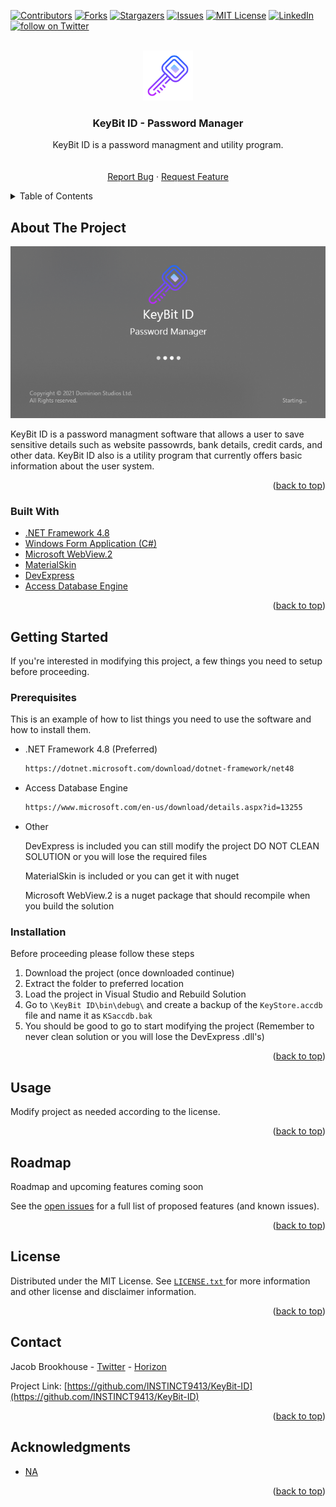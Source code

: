 <div id="top"></div>
<!--
*** Thanks for checking out the Best-README-Template. If you have a suggestion
*** that would make this better, please fork the repo and create a pull request
*** or simply open an issue with the tag "enhancement".
*** Don't forget to give the project a star!
*** Thanks again! Now go create something AMAZING! :D
-->



<!-- PROJECT SHIELDS -->
<!--
*** I'm using markdown "reference style" links for readability.
*** Reference links are enclosed in brackets [ ] instead of parentheses ( ).
*** See the bottom of this document for the declaration of the reference variables
*** for contributors-url, forks-url, etc. This is an optional, concise syntax you may use.
*** https://www.markdownguide.org/basic-syntax/#reference-style-links
-->


[![Contributors][contributors-shield]][contributors-url]
[![Forks][forks-shield]][forks-url]
[![Stargazers][stars-shield]][stars-url]
[![Issues][issues-shield]][issues-url]
[![MIT License][license-shield]][license-url]
[![LinkedIn][linkedin-shield]][linkedin-url]
<a href="https://twitter.com/intent/follow?screen_name=INSTINCTxTV">
        <img src="https://img.shields.io/twitter/follow/INSTINCTxTV?style=social&logo=twitter"
            alt="follow on Twitter"></a>


<!-- PROJECT LOGO -->
<br />
<div align="center">
  <a href="https://github.com/INSTINCT9413/KeyBit-ID/">
    <img src="images/logo.png" alt="Logo" width="80" height="80">
  </a>

<h3 align="center">KeyBit ID - Password Manager</h3>

  <p align="center">
    KeyBit ID is a password managment and utility program.
    <br />
    <!--<a href="https://github.com/INSTINCT9413/KeyBit-ID"><strong>Explore the docs »</strong></a>-->
    <br />
    <br />
    <!--<a href="https://github.com/INSTINCT9413/KeyBit-ID">View Demo</a>
    ·-->
    <a href="https://github.com/INSTINCT9413/KeyBit-ID/issues/new?title=Your%20Bug%20Title&body=Describe%20your%20bug%20with%20any%20details%20to%20help%20us%20resolve%20the%20issue&labels=Bug">Report Bug</a>
    ·
    <a href="https://github.com/INSTINCT9413/KeyBit-ID/issues/new?title=Your%20Cool%20Idea&body=Describe%20your%20feature%20&labels=Feature%20Request">Request Feature</a>
  </p>
</div>



<!-- TABLE OF CONTENTS -->
<details>
  <summary>Table of Contents</summary>
  <ol>
    <li>
      <a href="#about-the-project">About The Project</a>
      <ul>
        <li><a href="#built-with">Built With</a></li>
      </ul>
    </li>
    <li>
      <a href="#getting-started">Getting Started</a>
      <ul>
        <li><a href="#prerequisites">Prerequisites</a></li>
        <li><a href="#installation">Installation</a></li>
      </ul>
    </li>
    <li><a href="#usage">Usage</a></li>
    <li><a href="#roadmap">Roadmap</a></li>
    <li><a href="#license">License</a></li>
    <li><a href="#contact">Contact</a></li>
    <li><a href="#acknowledgments">Acknowledgments</a></li>
  </ol>
</details>



<!-- ABOUT THE PROJECT -->
## About The Project

[![Product Name Screen Shot][product-screenshot]](https://example.com)

KeyBit ID is a password managment software that allows a user to save sensitive details such as website passowrds, bank details, credit cards, and other data. KeyBit ID also is a utility program that currently offers basic information about the user system.

<p align="right">(<a href="#top">back to top</a>)</p>



### Built With

* [.NET Framework 4.8](https://dotnet.microsoft.com/download/dotnet-framework/net48)
* [Windows Form Application (C#)](https://docs.microsoft.com/en-us/visualstudio/ide/create-csharp-winform-visual-studio?view=vs-2019)
* [Microsoft WebView.2](https://docs.microsoft.com/en-us/microsoft-edge/webview2/)
* [MaterialSkin](https://www.nuget.org/packages/MaterialSkin.2/)
* [DevExpress](https://www.devexpress.com/)
* [Access Database Engine](https://www.microsoft.com/en-us/download/details.aspx?id=13255)

<p align="right">(<a href="#top">back to top</a>)</p>



<!-- GETTING STARTED -->
## Getting Started

If you're interested in modifying this project, a few things you need to setup before proceeding.

### Prerequisites

This is an example of how to list things you need to use the software and how to install them.
* .NET Framework 4.8 (Preferred)
  ```sh
  https://dotnet.microsoft.com/download/dotnet-framework/net48
  ```
* Access Database Engine
  ```sh
  https://www.microsoft.com/en-us/download/details.aspx?id=13255
  ```
* Other
  <p>DevExpress is included you can still modify the project DO NOT CLEAN SOLUTION or you will lose the required files</p>
  <p>MaterialSkin is included or you can get it with nuget</p>
  <p>Microsoft WebView.2 is a nuget package that should recompile when you build the solution</p>


### Installation

Before proceeding please follow these steps

1. Download the project (once downloaded continue)
2. Extract the folder to preferred location
3. Load the project in Visual Studio and Rebuild Solution
4. Go to `\KeyBit ID\bin\debug\` and create a backup of the `KeyStore.accdb` file and name it as `KSaccdb.bak`
5. You should be good to go to start modifying the project (Remember to never clean solution or you will lose the DevExpress .dll's)

<p align="right">(<a href="#top">back to top</a>)</p>



<!-- USAGE EXAMPLES -->
## Usage

Modify project as needed according to the license. 

<p align="right">(<a href="#top">back to top</a>)</p>



<!-- ROADMAP -->
## Roadmap

Roadmap and upcoming features coming soon

See the [open issues](https://github.com/INSTINCT9413/KeyBit-ID/issues) for a full list of proposed features (and known issues).

<p align="right">(<a href="#top">back to top</a>)</p>


<!-- LICENSE -->
## License

Distributed under the MIT License. 
See <a href="https://github.com/INSTINCT9413/KeyBit-ID/blob/master/LICENSE.txt"> `LICENSE.txt` </a>for more information and other license and disclaimer information.

<p align="right">(<a href="#top">back to top</a>)</p>



<!-- CONTACT -->
## Contact

Jacob Brookhouse - [Twitter](https://twitter.com/INSTINCTxTV) - [Horizon](https://www.horizonsocial.media/INSTINCT)

Project Link: [https://github.com/INSTINCT9413/KeyBit-ID](https://github.com/INSTINCT9413/KeyBit-ID)

<p align="right">(<a href="#top">back to top</a>)</p>



<!-- ACKNOWLEDGMENTS -->
## Acknowledgments

* [NA](#)

<p align="right">(<a href="#top">back to top</a>)</p>



<!-- MARKDOWN LINKS & IMAGES -->
<!-- https://www.markdownguide.org/basic-syntax/#reference-style-links -->
[contributors-shield]: https://img.shields.io/github/contributors/INSTINCT9413/KeyBit-ID
[contributors-url]: https://github.com/INSTINCT9413/KeyBit-ID/graphs/contributors
[forks-shield]: https://img.shields.io/github/forks/INSTINCT9413/KeyBit-ID
[forks-url]: https://github.com/INSTINCT9413/KeyBit-ID/network/members
[stars-shield]: https://img.shields.io/github/stars/INSTINCT9413/KeyBit-ID
[stars-url]: https://github.com/INSTINCT9413/KeyBit-ID/stargazers
[issues-shield]: https://img.shields.io/github/issues/INSTINCT9413/KeyBit-ID
[issues-url]: https://github.com/INSTINCT9413/KeyBit-ID/issues
[license-shield]: https://img.shields.io/github/license/INSTINCT9413/KeyBit-ID
[license-url]: https://github.com/INSTINCT9413/KeyBit-ID/blob/master/LICENSE.txt
[linkedin-shield]: https://img.shields.io/badge/-LinkedIn-black.svg
[linkedin-url]: https://www.linkedin.com/in/jacobbrookhouse/
[product-screenshot]: images/screenshot.png
